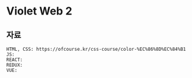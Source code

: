 # Violet Web 2

## 자료

```
HTML, CSS: https://ofcourse.kr/css-course/color-%EC%86%8D%EC%84%B1
JS:
REACT:
REDUX:
VUE:
```